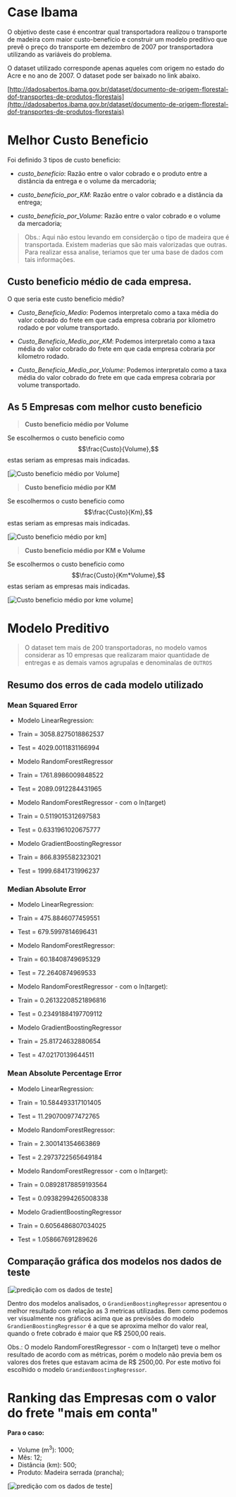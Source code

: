 # Case Ibama
O objetivo deste case é encontrar qual transportadora realizou o transporte de madeira com maior custo-benefício e construir um modelo preditivo que prevê o preço do transporte em dezembro de 2007 por transportadora utilizando as variáveis do problema.

O dataset utilizado corresponde apenas aqueles com origem no estado do Acre e no ano de 2007. O dataset pode ser baixado no link abaixo.

[http://dadosabertos.ibama.gov.br/dataset/documento-de-origem-florestal-dof-transportes-de-produtos-florestais](http://dadosabertos.ibama.gov.br/dataset/documento-de-origem-florestal-dof-transportes-de-produtos-florestais)

# Melhor Custo Beneficio

Foi definido 3 tipos de custo beneficio:

- *custo_beneficio*: Razão entre o valor cobrado e o produto entre a distância da entrega e o volume da mercadoria;

- *custo_beneficio_por_KM*: Razão entre o valor cobrado e a distância da entrega;

- *custo_beneficio_por_Volume*: Razão entre o valor cobrado e o volume da mercadoria;

> Obs.: Aqui não estou levando em considerção o tipo de madeira que é transportada. Existem maderias que são mais valorizadas que outras. Para realizar essa analise, teriamos que ter uma base de dados com tais informações.

## Custo beneficio médio de cada empresa.

O que seria este custo beneficio médio? 

- *Custo_Beneficio_Medio*: Podemos interpretalo como a taxa média do valor cobrado do frete em que cada empresa cobraria por kilometro rodado e por volume transportado. 

- *Custo_Beneficio_Medio_por_KM*: Podemos interpretalo como a taxa média do valor cobrado do frete em que cada empresa cobraria por kilometro rodado. 

- *Custo_Beneficio_Medio_por_Volume*: Podemos interpretalo como a taxa média do valor cobrado do frete em que cada empresa cobraria por volume transportado. 

## As 5 Empresas com melhor custo beneficio

> **Custo beneficio médio por Volume**

Se escolhermos o custo beneficio como 
$$\frac{Custo}{Volume},$$
estas seriam as empresas mais indicadas.

[![Custo beneficio médio por Volume](figuras/custo_beneficio_medio_por_volume.png)]


> **Custo beneficio médio por KM**

Se escolhermos o custo beneficio como 
$$\frac{Custo}{Km},$$
estas seriam as empresas mais indicadas.

[![Custo beneficio médio por km](figuras/custo_beneficio_medio_por_km.png)]

> **Custo beneficio médio por KM e Volume**

Se escolhermos o custo beneficio como 
$$\frac{Custo}{Km*Volume},$$
estas seriam as empresas mais indicadas.

[![Custo beneficio médio por kme volume](figuras/custo_beneficio_medio_por_km_e_volume.png)]


# Modelo Preditivo

> O dataset tem mais de 200 transportadoras, no modelo vamos considerar as 10 empresas que realizaram maior quantidade de entregas e as demais vamos agrupalas e denominalas de `OUTROS`


## Resumo dos erros de cada modelo utilizado

### Mean Squared Error

- Modelo LinearRegression: 
 - Train = 3058.8275018862537 
 - Test = 4029.0011831166994

- Modelo RandomForestRegressor
 - Train = 1761.8986009848522 
 - Test = 2089.0912284431965

- Modelo RandomForestRegressor - com o ln(target)
 - Train = 0.5119015312697583 
 - Test = 0.6331961020675777

- Modelo GradientBoostingRegressor
 - Train = 866.8395582323021 
 - Test = 1999.6841731996237

### Median Absolute Error

- Modelo LinearRegression: 
 - Train = 475.8846077459551 
 - Test = 679.5997814696431

- Modelo RandomForestRegressor:
 - Train = 60.18408749695329 
 - Test = 72.2640874969533 

- Modelo RandomForestRegressor - com o ln(target):
 - Train = 0.26132208521896816 
 - Test = 0.23491884197709112

- Modelo GradientBoostingRegressor
 - Train = 25.81724632880654 
 - Test = 47.02170139644511

### Mean Absolute Percentage Error

- Modelo LinearRegression: 
 - Train = 10.584493317101405
 - Test = 11.290700977472765  

- Modelo RandomForestRegressor:
 - Train = 2.300141354663869
 - Test = 2.2973722565649184 

- Modelo RandomForestRegressor - com o ln(target):
 - Train = 0.08928178859193564
 - Test = 0.09382994265008338  

- Modelo GradientBoostingRegressor
 - Train = 0.6056486807034025
 - Test = 1.058667691289626 

 
## Comparação gráfica dos modelos nos dados de teste

[![predição com os dados de teste](figuras/predicao_com_os_dados_de_teste.png)]


Dentro dos modelos analisados, o ``GrandienBoostingRegressor`` apresentou o melhor resultado com relação as 3 metricas utilizadas. Bem como podemos ver visualmente nos gráficos acima que as previsões do modelo ``GrandienBoostingRegressor`` é a que se aproxima melhor do valor real, quando o frete cobrado é maior que R$ 2500,00 reais.

Obs.: O modelo RandomForestRegressor - com o ln(target) teve o melhor resultado de acordo com as métricas, porém o modelo não previa bem os valores dos fretes que estavam acima de R$ 2500,00. Por este motivo foi escolhido o modelo ``GrandienBoostingRegressor``.


# Ranking das Empresas com o valor do frete "mais em conta"

#### Para o caso:

- Volume (m$^3$): 1000;
- Mês: 12;
- Distância (km): 500;
- Produto: Madeira serrada (prancha);

[![predição com os dados de teste](figuras/predicao_exemplo.png)]











